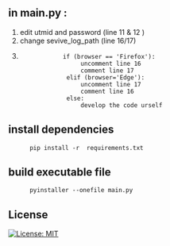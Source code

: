 ## in main.py :
1. edit utmid and password (line 11 & 12 )
2. change sevive_log_path (line 16/17)
3.                 if (browser == 'Firefox'):
                        uncomment line 16
                        comment line 17
                    elif (browser='Edge'):
                        uncomment line 17
                        comment line 16
                    else:
                        develop the code urself

## install dependencies
          pip install -r  requirements.txt          
         
## build  executable file
          pyinstaller --onefile main.py

## License
[![License: MIT](https://img.shields.io/badge/License-BSD%203--Clause-blue.svg)](https://github.com/chunkeat99/utm_wifi_login/blob/main/LICENSE)
